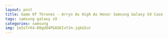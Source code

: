 ```yaml
---
layout: post
title: Game Of Thrones - Arryn As High As Honor Samsung Galaxy S9 Case
tags: samsung galaxy s9
categories: samsung
img: 1eSsTrK4-D0gUD4PGASKIvYJn-jqkU2ur
---
```

